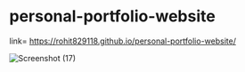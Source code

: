 # personal-portfolio-website
link= https://rohit829118.github.io/personal-portfolio-website/

![Screenshot (17)](https://github.com/Rohit829118/personal-portfolio-website/assets/97936907/3589490b-8dea-4a1d-9f1d-86a99e57bbd0)
